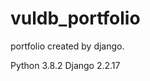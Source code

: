 # vuldb_portfolio
portfolio created by django.

Python                 3.8.2
Django                 2.2.17

